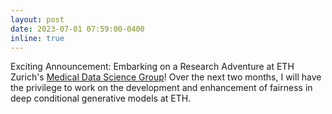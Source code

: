 ```yaml
---
layout: post
date: 2023-07-01 07:59:00-0400
inline: true
---
```


Exciting Announcement: Embarking on a Research Adventure at ETH Zurich's [Medical Data Science Group](https://mds.inf.ethz.ch/)!
Over the next two months, I will have the privilege to work on the development and enhancement of fairness in deep conditional generative models at ETH. 